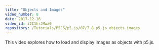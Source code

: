 ```yaml
---
title: "Objects and Images"
video_number: 8
date: 2017-12-16
video_id: i2C1hrJMwz0
repository: /Tutorials/P5JS/p5.js/07/7.8_p5.js_objects_images
---
```

This video explores how to load and display images as objects with p5.js.
